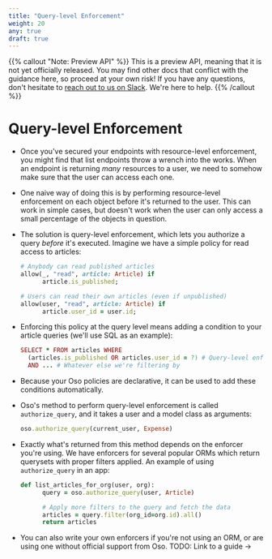 ```yaml
---
title: "Query-level Enforcement"
weight: 20
any: true
draft: true
---
```


{{% callout "Note: Preview API" %}}
  This is a preview API, meaning that it is not yet officially released. You may
  find other docs that conflict with the guidance here, so proceed at your own
  risk! If you have any questions, don't hesitate to [reach out to us on
  Slack](https://join-slack.osohq.com). We're here to help.
{{% /callout %}}

<div class="pb-10"></div>

# Query-level Enforcement

- Once you've secured your endpoints with resource-level enforcement, you might find that list endpoints throw a wrench into the works. When an endpoint is returning _many_ resources to a user, we need to somehow make sure that the user can access each one.
- One naive way of doing this is by performing resource-level enforcement on each object before it's returned to the user. This can work in simple cases, but doesn't work when the user can only access a small percentage of the objects in question.
- The solution is query-level enforcement, which lets you authorize a query _before_ it's executed. Imagine we have a simple policy for read access to articles:

  ```ruby
  # Anybody can read published articles
  allow(_, "read", article: Article) if
  		article.is_published;

  # Users can read their own articles (even if unpublished)
  allow(user, "read", article: Article) if
  		article.user_id = user.id;
  ```

- Enforcing this policy at the query level means adding a condition to your article queries (we'll use SQL as an example):

  ```ruby
  SELECT * FROM articles WHERE
  	(articles.is_published OR articles.user_id = ?) # Query-level enforcement
  	AND ... # Whatever else we're filtering by
  ```

- Because your Oso policies are declarative, it can be used to add these conditions automatically.
- Oso's method to perform query-level enforcement is called `authorize_query`, and it takes a user and a model class as arguments:

  ```ruby
  oso.authorize_query(current_user, Expense)
  ```

- Exactly what's returned from this method depends on the enforcer you're using. We have enforcers for several popular ORMs which return querysets with proper filters applied. An example of using `authorize_query` in an app:

  ```ruby
  def list_articles_for_org(user, org):
  		query = oso.authorize_query(user, Article)

  		# Apply more filters to the query and fetch the data
  		articles = query.filter(org_id=org.id).all()
  		return articles

  ```

- You can also write your own enforcers if you're not using an ORM, or are using one without official support from Oso. TODO: Link to a guide →
